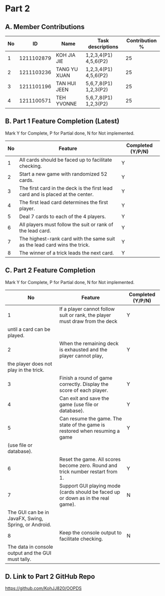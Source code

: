# Part 2

## A. Member Contributions

No |     ID     |     Name     |    Task descriptions    | Contribution %
-- | ---------- | ------------ | ----------------------- | --------------
1  | 1211102879 | KOH JIA JIE  |  1,2,3,4(P1) 4,5,6(P2)  |       25
2  | 1211103236 | TANG YU XUAN |  1,2,3,4(P1) 4,5,6(P2)  |       25
3  | 1211101196 | TAN HUI JEEN |  5,6,7,8(P1) 1,2,3(P2)  |       25
4  | 1211100571 | TEH YVONNE   |  5,6,7,8(P1) 1,2,3(P2)  |       25


## B. Part 1 Feature Completion (Latest)

Mark Y for Complete, P for Partial done, N for Not implemented.

No | Feature                                                                         | Completed (Y/P/N)
-- | ------------------------------------------------------------------------------- | -----------------
1  | All cards should be faced up to facilitate checking.                            |          Y
2  | Start a new game with randomized 52 cards.                                      |          Y
3  | The first card in the deck is the first lead card and is placed at the center.  |          Y
4  | The first lead card determines the first player.                                |          Y
5  | Deal 7 cards to each of the 4 players.                                          |          Y
6  | All players must follow the suit or rank of the lead card.                      |          Y
7  | The highest-rank card with the same suit as the lead card wins the trick.       |          Y
8  | The winner of a trick leads the next card.                                      |          Y


## C. Part 2 Feature Completion

Mark Y for Complete, P for Partial done, N for Not implemented.

No | Feature                                                                          | Completed (Y/P/N)
-- | -------------------------------------------------------------------------------- | -----------------
1  | If a player cannot follow suit or rank, the player must draw from the deck       |          Y
   | until a card can be played.                                                      |
2  | When the remaining deck is exhausted and the player cannot play,                 |          Y
   | the player does not play in the trick.                                           |
3  | Finish a round of game correctly. Display the score of each player.              |          Y
4  | Can exit and save the game (use file or database).                               |          Y
5  | Can resume the game. The state of the game is restored when resuming a game      |          Y
   | (use file or database).                                                          |
6  | Reset the game. All scores become zero. Round and trick number restart from 1.   |          Y
7  | Support GUI playing mode (cards should be faced up or down as in the real game). |          N
   | The GUI can be in JavaFX, Swing, Spring, or Android.                             |
8  | Keep the console output to facilitate checking.                                  |          N
   | The data in console output and the GUI must tally.                               |


## D. Link to Part 2 GitHub Repo

https://github.com/KohJJ820/OOPDS

